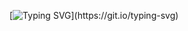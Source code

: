 [![Typing SVG](https://readme-typing-svg.demolab.com?font=Fira+Code&duration=4000&pause=300&color=583E80&random=false&width=435&lines=Hello+There!;I'm+Yousef+Mohsen;Welcome+to+my+profile!;I'm+an+ALX+SE+and+AWS+intern;Hope+that+you're+having+a+good+day!)](https://git.io/typing-svg)
